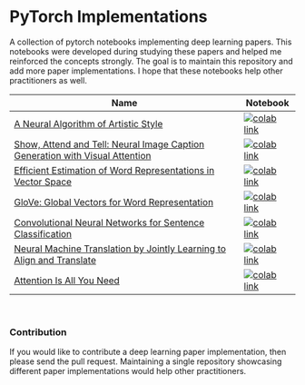 # PyTorch Implementations

A collection of pytorch notebooks implementing deep learning papers. This notebooks were developed during studying these papers and helped me reinforced the concepts strongly. The goal is to maintain this repository and add more paper implementations. I hope that these notebooks help other practitioners as well.


Name | Notebook
--- | ---
[A Neural Algorithm of Artistic Style](https://arxiv.org/pdf/1508.06576.pdf) | [![colab link](https://colab.research.google.com/assets/colab-badge.svg)](https://colab.research.google.com/github/jaygala24/pytorch-implementations/blob/master/A%20Neural%20Algorithm%20of%20Artistic%20Style.ipynb)
[Show, Attend and Tell: Neural Image Caption Generation with Visual Attention](https://arxiv.org/pdf/1502.03044.pdf) | [![colab link](https://colab.research.google.com/assets/colab-badge.svg)](https://colab.research.google.com/github/jaygala24/pytorch-implementations/blob/master/Show%2C%20Attend%20and%20Tell.ipynb)
[Efficient Estimation of Word Representations in Vector Space](https://arxiv.org/pdf/1301.3781.pdf) | [![colab link](https://colab.research.google.com/assets/colab-badge.svg)](https://colab.research.google.com/github/jaygala24/pytorch-implementations/blob/master/Efficient%20Estimation%20of%20Word%20Representations%20in%20Vector%20Space.ipynb)
[GloVe: Global Vectors for Word Representation](https://nlp.stanford.edu/pubs/glove.pdf) | [![colab link](https://colab.research.google.com/assets/colab-badge.svg)](https://colab.research.google.com/github/jaygala24/pytorch-implementations/blob/master/Global%20Vectors%20for%20Word%20Representation.ipynb)
[Convolutional Neural Networks for Sentence Classification](https://arxiv.org/pdf/1408.5882.pdf) | [![colab link](https://colab.research.google.com/assets/colab-badge.svg)](https://colab.research.google.com/github/jaygala24/pytorch-implementations/blob/master/Convolutional%20Neural%20Networks%20for%20Sentence%20Classification.ipynb)
[Neural Machine Translation by Jointly Learning to Align and Translate](https://arxiv.org/pdf/1409.0473.pdf) | [![colab link](https://colab.research.google.com/assets/colab-badge.svg)](https://colab.research.google.com/github/jaygala24/pytorch-implementations/blob/master/Neural%20Machine%20Translation%20by%20Jointly%20Learning%20to%20Align%20and%20Translate.ipynb)
[Attention Is All You Need](https://arxiv.org/abs/1706.03762) | [![colab link](https://colab.research.google.com/assets/colab-badge.svg)](https://colab.research.google.com/github/jaygala24/pytorch-implementations/blob/master/Attention%20Is%20All%20You%20Need.ipynb)


<br />

### Contribution

If you would like to contribute a deep learning paper implementation, then please send the pull request. Maintaining a single repository showcasing different paper implementations would help other practitioners.
